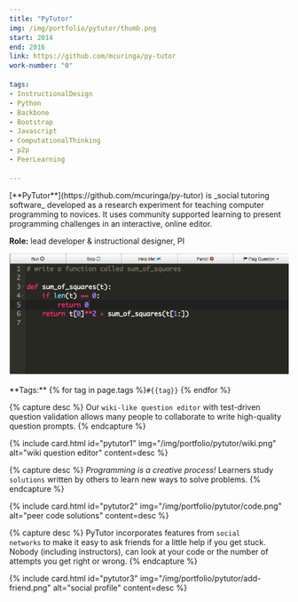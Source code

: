 ```yaml
---
title: "PyTutor"
img: /img/portfolio/pytutor/thumb.png
start: 2014
end: 2016
link: https://github.com/mcuringa/py-tutor
work-number: "0"

tags:
- InstructionalDesign
- Python
- Backbone
- Bootstrap
- Javascript
- ComputationalThinking
- p2p
- PeerLearning

---
```

<div class="row">
  <div class="col-md-5" markdown="1">
[**PyTutor**](https://github.com/mcuringa/py-tutor) is _social tutoring software_ developed as a research experiment for teaching computer programming to novices. It uses community supported learning to present programming challenges in an interactive, online editor.

**Role:** lead developer &amp; instructional designer, PI

  </div>
  <div class="col-md-7" markdown="0">
    <img src="/img/portfolio/pytutor/study.png" class="img-fluid" alt="PyTutor study problem screen">
  </div>
</div>
<br>
**Tags:** {% for tag in page.tags %}<code class="tag">#{{tag}}</code> {% endfor %}
<div class="row">

{% capture desc %}
Our <code>wiki-like question editor</code> with test-driven question validation allows many people to collaborate to write high-quality question prompts.
{% endcapture %}

{% include card.html 
  id="pytutor1" img="/img/portfolio/pytutor/wiki.png" 
  alt="wiki question editor" 
  content=desc %}


{% capture desc %}
<em>Programming is a creative process!</em> Learners study <code>solutions</code> written by others to learn new ways to solve problems.
{% endcapture %}

{% include card.html 
  id="pytutor2" img="/img/portfolio/pytutor/code.png" 
  alt="peer code solutions" 
  content=desc %}


{% capture desc %}
PyTutor incorporates features from <code>social networks</code> to make it
easy to ask friends for a little help if you get stuck. Nobody (including
instructors), can look at your code or the number of attempts you get right or
wrong.
{% endcapture %}

{% include card.html 
  id="pytutor3" 
  img="/img/portfolio/pytutor/add-friend.png" 
  alt="social profile" 
  content=desc %}

</div>

